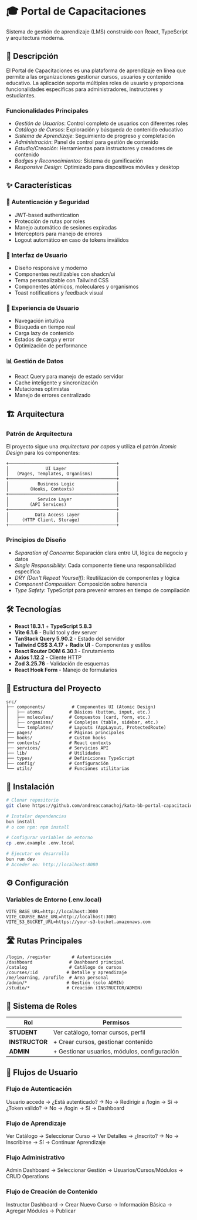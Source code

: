 # 🎓 Portal de Capacitaciones

Sistema de gestión de aprendizaje (LMS) construido con React, TypeScript y arquitectura moderna.


## 🎯 Descripción

El Portal de Capacitaciones es una plataforma de aprendizaje en línea que permite a las organizaciones gestionar cursos, usuarios y contenido educativo. La aplicación soporta múltiples roles de usuario y proporciona funcionalidades específicas para administradores, instructores y estudiantes.

### Funcionalidades Principales

- *Gestión de Usuarios*: Control completo de usuarios con diferentes roles
- *Catálogo de Cursos*: Exploración y búsqueda de contenido educativo
- *Sistema de Aprendizaje*: Seguimiento de progreso y completación
- *Administración*: Panel de control para gestión de contenido
- *Estudio/Creación*: Herramientas para instructores y creadores de contenido
- *Badges y Reconocimientos*: Sistema de gamificación
- *Responsive Design*: Optimizado para dispositivos móviles y desktop

## ✨ Características

### 🔐 Autenticación y Seguridad
- JWT-based authentication
- Protección de rutas por roles
- Manejo automático de sesiones expiradas
- Interceptors para manejo de errores
- Logout automático en caso de tokens inválidos

### 📱 Interfaz de Usuario
- Diseño responsive y moderno
- Componentes reutilizables con shadcn/ui
- Tema personalizable con Tailwind CSS
- Componentes atómicos, moleculares y organismos
- Toast notifications y feedback visual

### 🎨 Experiencia de Usuario
- Navegación intuitiva
- Búsqueda en tiempo real
- Carga lazy de contenido
- Estados de carga y error
- Optimización de performance

### 📊 Gestión de Datos
- React Query para manejo de estado servidor
- Cache inteligente y sincronización
- Mutaciones optimistas
- Manejo de errores centralizado

## 🏗 Arquitectura

### Patrón de Arquitectura

El proyecto sigue una *arquitectura por capas* y utiliza el patrón *Atomic Design* para los componentes:

```
+─────────────────────────────────────────+
│              UI Layer                   │
│   (Pages, Templates, Organisms)         │
+─────────────────────────────────────────+
│           Business Logic                │
│        (Hooks, Contexts)                │
+─────────────────────────────────────────+
│           Service Layer                 │
│        (API Services)                   │
+─────────────────────────────────────────+
│          Data Access Layer              │
│     (HTTP Client, Storage)              │
+─────────────────────────────────────────+
```
### Principios de Diseño

- *Separation of Concerns*: Separación clara entre UI, lógica de negocio y datos
- *Single Responsibility*: Cada componente tiene una responsabilidad específica
- *DRY (Don't Repeat Yourself)*: Reutilización de componentes y lógica
- *Component Composition*: Composición sobre herencia
- *Type Safety*: TypeScript para prevenir errores en tiempo de compilación


## 🛠 Tecnologías

- **React 18.3.1** + **TypeScript 5.8.3**
- **Vite 6.1.6** - Build tool y dev server
- **TanStack Query 5.90.2** - Estado del servidor
- **Tailwind CSS 3.4.17** + **Radix UI** - Componentes y estilos
- **React Router DOM 6.30.1** - Enrutamiento
- **Axios 1.12.2** - Cliente HTTP
- **Zod 3.25.76** - Validación de esquemas
- **React Hook Form** - Manejo de formularios

## 📁 Estructura del Proyecto

```
src/
├── components/          # Componentes UI (Atomic Design)
│   ├── atoms/          # Básicos (button, input, etc.)
│   ├── molecules/      # Compuestos (card, form, etc.)
│   ├── organisms/      # Complejos (table, sidebar, etc.)
│   └── templates/      # Layouts (AppLayout, ProtectedRoute)
├── pages/              # Páginas principales
├── hooks/              # Custom hooks
├── contexts/           # React contexts
├── services/           # Servicios API
├── lib/                # Utilidades
├── types/              # Definiciones TypeScript
├── config/             # Configuración
└── utils/              # Funciones utilitarias
```

## 🚀 Instalación

```bash
# Clonar repositorio
git clone https://github.com/andreaccamachoj/kata-bb-portal-capacitaciones

# Instalar dependencias
bun install
# o con npm: npm install

# Configurar variables de entorno
cp .env.example .env.local

# Ejecutar en desarrollo
bun run dev
# Acceder en: http://localhost:8080
```

## ⚙️ Configuración

### Variables de Entorno (.env.local)

```env
VITE_BASE_URL=http://localhost:3000
VITE_COURSE_BASE_URL=http://localhost:3001
VITE_S3_BUCKET_URL=https://your-s3-bucket.amazonaws.com
```

## 🛣 Rutas Principales

```
/login, /register        # Autenticación
/dashboard              # Dashboard principal
/catalog                # Catálogo de cursos
/courses/:id           # Detalle y aprendizaje
/me/learning, /profile  # Área personal
/admin/*               # Gestión (solo ADMIN)
/studio/*              # Creación (INSTRUCTOR/ADMIN)
```

## 👥 Sistema de Roles

| Rol | Permisos |
|-----|----------|
| **STUDENT** | Ver catálogo, tomar cursos, perfil |
| **INSTRUCTOR** | + Crear cursos, gestionar contenido |
| **ADMIN** | + Gestionar usuarios, módulos, configuración |


## 🔄 Flujos de Usuario

### Flujo de Autenticación


Usuario accede → ¿Está autenticado? → No → Redirigir a /login
                                   → Sí → ¿Token válido? → No → /login
                                                        → Sí → Dashboard


### Flujo de Aprendizaje


Ver Catálogo → Seleccionar Curso → Ver Detalles → ¿Inscrito? → No → Inscribirse
                                                            → Sí → Continuar Aprendizaje


### Flujo Administrativo


Admin Dashboard → Seleccionar Gestión → Usuarios/Cursos/Módulos → CRUD Operations


### Flujo de Creación de Contenido


Instructor Dashboard → Crear Nuevo Curso → Información Básica → Agregar Módulos → Publicar